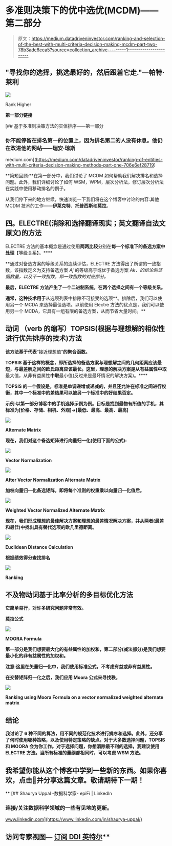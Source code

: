 # 多准则决策下的优中选优(MCDM)——第二部分

> 原文：<https://medium.datadriveninvestor.com/ranking-and-selection-of-the-best-with-multi-criteria-decision-making-mcdm-part-two-78b3adc6cca5?source=collection_archive---------1----------------------->

## "寻找你的选择，挑选最好的，然后跟着它走."—帕特·莱利

![](img/7c706c9f6648a64c7c38ce980e937e32.png)

Rank Higher

**第一部分链接**

[](https://medium.com/datadriveninvestor/ranking-of-entities-with-multi-criteria-decision-making-methods-part-one-706e6ef28719) [## 基于多准则决策方法的实体排序——第一部分

### 你不能停留在排名第一的位置上，因为排名第二的人没有休息。他仍在改进他的网站——瑞安·琼斯

medium.com](https://medium.com/datadriveninvestor/ranking-of-entities-with-multi-criteria-decision-making-methods-part-one-706e6ef28719) 

**简短回顾:**在第一部分中，我们讨论了 MCDM 如何帮助我们解决排名和选择问题。此外，我们详细讨论了如何 WSM，WPM，层次分析法，修订层次分析法在实践中使用移动排名的例子。

从我们停下来的地方继续，快速浏览一下我们将在这个博客中讨论的内容:其他 MCDM 技术的工作——**伊莱克特**、**托普西斯**和**莫拉**。

## 四。ELECTRE(消除和选择翻译现实；英文翻译自法文原文)的方法

ELECTRE 方法的基本概念是通过使用**两两比较**分别在**每一个标准下的备选方案中处理**【等级关系】。****

**通过对备选方案的等级关系的连续评估，ELECTRE 方法得出了所谓的一致指数，该指数定义为支持备选方案 *Aj* 的等级高于或优于备选方案 *Ak、*的结论的证据数量，以及不一致指数，即一致指数的对应部分。**

**最后，ELECTRE 方法产生了一个二进制系统，在两个选择之间有一个等级关系。**

**通常，这种技术用于**从选项列表中排除不可接受的选项**。排除后，我们可以使用另一个 MCDA 来选择最佳选项。以前使用 Electre 方法的优点是，我们可以使用另一个 MCDA，它具有一组有限的备选方案，从而节省大量时间。**

## **动词 （verb 的缩写）TOPSIS(根据与理想解的相似性进行优先排序的技术)方法**

**该方法基于代表**“接近理想值”**的聚合函数。**

**TOPSIS 基于这样的概念，即所选择的备选方案与理想解之间的几何距离应该最短，与最差解之间的欧氏距离应该最长。这里，理想的解决方案是从有益属性中取**最大值，从非有益属性**中取**最小值(反过来是最坏情况的解决方案)。****

**TOPSIS 的一个假设是，标准是单调递增或递减的，并且还允许在标准之间进行权衡，其中一个标准中的差结果可以被另一个标准中的好结果否定。**

****示例**:以第一部分博客中的手机选择示例为例。目标是找到最物有所值的手机，其标准为[价格、存储、相机、外观]→[最低、最高、最高、最高]**

**![](img/bb0448c119b35e77f325c97fb9b3af2b.png)**

**Alternate Matrix**

**现在，我们对这个备选矩阵进行向量归一化(使用下面的公式):**

**![](img/a30cdf27e50492f1b5efc0e0f5da659a.png)**

**Vector Normalization**

**![](img/fe0f788ad4cc478ed3e33dd43c33ce39.png)**

**After Vector Normalization Alternate Matrix**

****加权向量归一化备选矩阵**，即将每个准则的权重乘以向量归一化值后。**

**![](img/ead7a1eb0c6be698b960f143c0d3eb1a.png)**

**Weighted Vector Normalized Alternate Matrix**

**现在，我们形成理想的最佳解决方案和理想的最差情况解决方案，并从两者(最差和最佳)中找出具有替代选项的欧几里德距离。**

**![](img/3d73fe6461265b40c8104b3c01a4b366.png)**

**Euclidean Distance Calculation**

****根据绩效得分查找排名****

**![](img/889d51df2ecd93401c0c339e1f52c95b.png)**

**Ranking**

## **不及物动词基于比率分析的多目标优化方法**

**它简单易行，对许多研究问题非常有效。**

**莫拉公式**

**![](img/1f9f3ebe7c95ce3fc5d11520df4dd09c.png)**

**MOORA Formula**

**第一部分是我们想要最大化的有益属性的加权和，第二部分(减法部分)是我们想要最小化的非有益属性的加权和。**

****注意**:这里在矢量归一化中，我们使用标准公式，不考虑有益或非有益属性。**

**在交替矩阵归一化之后，我们应用 Moora 公式来寻找秩。**

**![](img/ea00d14d53e856603af715ac314eb801.png)**

**Ranking using Moora Formula on a vector normalized weighted alternate matrix**

## **结论**

**我讨论了 6 种不同的算法，用不同的规范化技术进行排序和选择。此外，还分享了何时使用哪种策略，以及使用特定策略的缺点。对于大多数选择问题，TOPSIS 和 MOORA 会为你工作。对于选择问题，你想消除最不利的选择，我建议使用 ELECTRE 方法。当所有标准的量纲都相同时，可以考虑 WSM 方法。**

## **我希望你能从这个博客中学到一些新的东西。如果你喜欢，点击👏并分享这篇文章。敬请期待下一期！**

**[](https://www.linkedin.com/in/shaurya-uppal/) [## Shaurya Uppal -数据科学家- epiFi | LinkedIn

### 连接/关注数据科学领域的一些有见地的更新。

www.linkedin.com](https://www.linkedin.com/in/shaurya-uppal/) 

## 访问专家视图— [订阅 DDI 英特尔](https://datadriveninvestor.com/ddi-intel)**